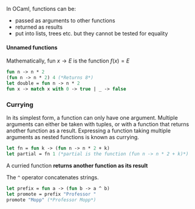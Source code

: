 In OCaml, functions can be:
- passed as arguments to other functions
- returned as results
- put into lists, trees etc.
but they cannot be tested for equality

#### Unnamed functions
Mathematically, $\text{fun}\ x  \to E$ is the function $f(x)=E$
```ocaml
fun n -> n * 2
(fun n -> n * 2) 4 (*Returns 8*)
let double = fun n -> n * 2
fun x -> match x with 0 -> true | _ -> false
```

### Currying
In its simplest form, a function can only have one argument. Multiple arguments can either be taken with tuples, or with a function that returns another function as a result. Expressing a function taking multiple arguments as nested functions is known as currying.
```ocaml
let fn = fun k -> (fun n -> n * 2 + k)
let partial = fn 1 (*partial is the function (fun n -> n * 2 + k)*)
```
A curried function **returns another function as its result**

The `^` operator concatenates strings.

```ocaml
let prefix = fun a -> (fun b -> a ^ b)
let promote = prefix "Professor "
promote "Mopp" (*Professor Mopp*)
```


